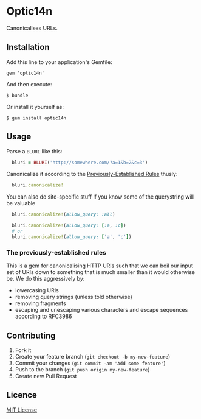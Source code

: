 # Optic14n

Canonicalises URLs.

## Installation

Add this line to your application's Gemfile:

    gem 'optic14n'

And then execute:

    $ bundle

Or install it yourself as:

    $ gem install optic14n

## Usage

Parse a `BLURI` like this:

```ruby
  bluri = BLURI('http://somewhere.com/?a=1&b=2&c=3')
```

Canonicalize it according to the [Previously-Established Rules](#the-previously-established-rules) thusly:

```ruby
  bluri.canonicalize!
```

You can also do site-specific stuff if you know some of the querystring will be valuable
```ruby
  bluri.canonicalize!(allow_query: :all)
```

```ruby
  bluri.canonicalize!(allow_query: [:a, :c])
  # or
  bluri.canonicalize!(allow_query: ['a', 'c'])
```

### The previously-established rules

This is a gem for canonicalising HTTP URIs such that we can boil our input set of URIs down to something that is much
smaller than it would otherwise be. We do this aggressively by:

* lowercasing URIs
* removing query strings (unless told otherwise)
* removing fragments
* escaping and unescaping various characters and escape sequences according to RFC3986

## Contributing

1. Fork it
2. Create your feature branch (`git checkout -b my-new-feature`)
3. Commit your changes (`git commit -am 'Add some feature'`)
4. Push to the branch (`git push origin my-new-feature`)
5. Create new Pull Request

## Licence

[MIT License](LICENCE)
